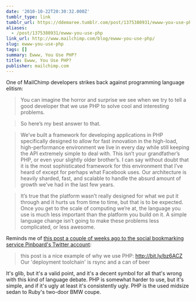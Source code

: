 ```yaml
---
date: '2010-10-22T20:30:32.000Z'
tumblr_type: link
tumblr_url: https://ddemaree.tumblr.com/post/1375380931/ewww-you-use-php
aliases:
  - /post/1375380931/ewww-you-use-php
link_url: http://www.mailchimp.com/blog/ewww-you-use-php/
slug: ewww-you-use-php
tags: []
summary: Ewww, You Use PHP?
title: Ewww, You Use PHP?
publisher: mailchimp.com
---
```


One of MailChimp developers strikes back against programming language elitism:

> You can imagine the horror and surprise we see when we try to tell a good developer that we use PHP to solve cool and interesting problems.

> So here’s my best answer to that.

> We’ve built a framework for developing applications in PHP specifically designed to allow for fast innovation in the high-load, high-performance environment we live in every day while still keeping the API extremely simple to deal with.  This isn’t your grandfather’s PHP, or even your slightly older brother’s. I can say without doubt that it is the most sophisticated framework for this environment that I’ve heard of except for perhaps what Facebook uses. Our architecture is heavily sharded, fast, and scalable to handle the absurd amount of growth we’ve had in the last few years.

>  It’s true that the platform wasn’t really designed for what we put it through and it hurts us from time to time, but that is to be expected. Once you get to the scale of computing we’re at, the language you use is much less important than the platform you build on it. A simple language change isn’t going to make these problems less complicated, or less awesome.

Reminds me of [this post a couple of weeks ago to the social bookmarking service Pinboard's Twitter account](http://twitter.com/PinboardIN/status/26862523141):

> this post is a nice example of why we use PHP: <http://bit.ly/bz6ACZ> Our 'deployment toolchain' is rsync and a can of beer

It's glib, but it's a valid point, and it's a decent symbol for all that's wrong with this kind of language debate. PHP is somewhat harder to use, but it's simple, and if it's ugly at least it's consistently ugly. PHP is the used midsize sedan to Ruby's two-door BMW coupe.